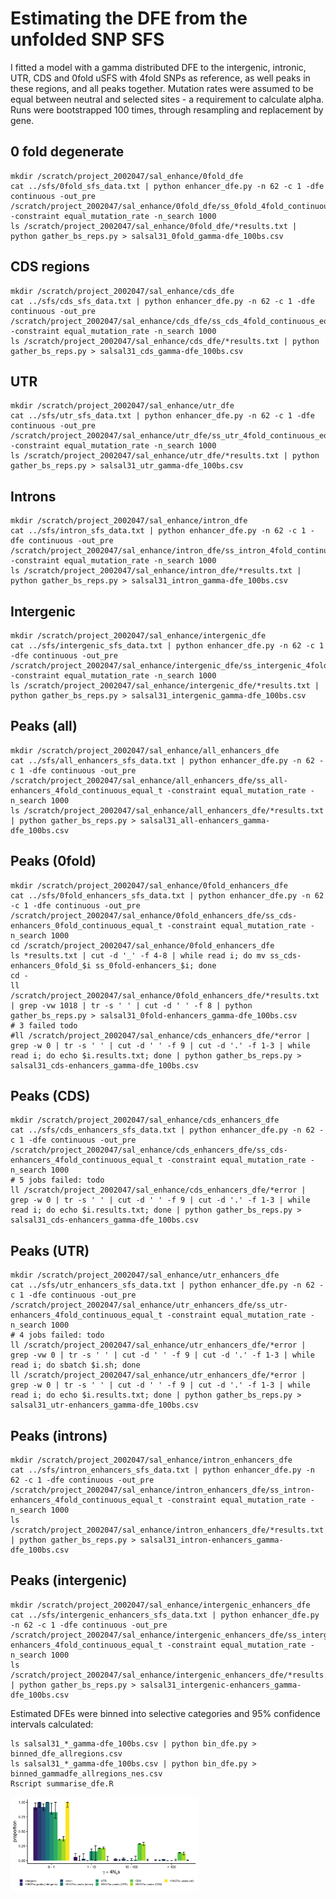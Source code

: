 # Estimating the DFE from the unfolded SNP SFS

I fitted a model with a gamma distributed DFE to the intergenic, intronic, UTR, CDS and 0fold uSFS with 4fold SNPs as 
reference, as well peaks in these regions, and all peaks together. Mutation rates were assumed to be equal between 
neutral and selected sites - a requirement to calculate alpha. Runs were bootstrapped 100 times, through resampling and 
replacement by gene.


## 0 fold degenerate
```shell script
mkdir /scratch/project_2002047/sal_enhance/0fold_dfe
cat ../sfs/0fold_sfs_data.txt | python enhancer_dfe.py -n 62 -c 1 -dfe continuous -out_pre /scratch/project_2002047/sal_enhance/0fold_dfe/ss_0fold_4fold_continuous_equal_t -constraint equal_mutation_rate -n_search 1000
ls /scratch/project_2002047/sal_enhance/0fold_dfe/*results.txt | python gather_bs_reps.py > salsal31_0fold_gamma-dfe_100bs.csv
```

## CDS regions

```shell script
mkdir /scratch/project_2002047/sal_enhance/cds_dfe
cat ../sfs/cds_sfs_data.txt | python enhancer_dfe.py -n 62 -c 1 -dfe continuous -out_pre /scratch/project_2002047/sal_enhance/cds_dfe/ss_cds_4fold_continuous_equal_t -constraint equal_mutation_rate -n_search 1000
ls /scratch/project_2002047/sal_enhance/cds_dfe/*results.txt | python gather_bs_reps.py > salsal31_cds_gamma-dfe_100bs.csv
```

## UTR

```shell script
mkdir /scratch/project_2002047/sal_enhance/utr_dfe
cat ../sfs/utr_sfs_data.txt | python enhancer_dfe.py -n 62 -c 1 -dfe continuous -out_pre /scratch/project_2002047/sal_enhance/utr_dfe/ss_utr_4fold_continuous_equal_t -constraint equal_mutation_rate -n_search 1000
ls /scratch/project_2002047/sal_enhance/utr_dfe/*results.txt | python gather_bs_reps.py > salsal31_utr_gamma-dfe_100bs.csv
```

## Introns

```shell script
mkdir /scratch/project_2002047/sal_enhance/intron_dfe 
cat ../sfs/intron_sfs_data.txt | python enhancer_dfe.py -n 62 -c 1 -dfe continuous -out_pre /scratch/project_2002047/sal_enhance/intron_dfe/ss_intron_4fold_continuous_equal_t -constraint equal_mutation_rate -n_search 1000
ls /scratch/project_2002047/sal_enhance/intron_dfe/*results.txt | python gather_bs_reps.py > salsal31_intron_gamma-dfe_100bs.csv
```

## Intergenic

```shell script
mkdir /scratch/project_2002047/sal_enhance/intergenic_dfe 
cat ../sfs/intergenic_sfs_data.txt | python enhancer_dfe.py -n 62 -c 1 -dfe continuous -out_pre /scratch/project_2002047/sal_enhance/intergenic_dfe/ss_intergenic_4fold_continuous_equal_t -constraint equal_mutation_rate -n_search 1000
ls /scratch/project_2002047/sal_enhance/intergenic_dfe/*results.txt | python gather_bs_reps.py > salsal31_intergenic_gamma-dfe_100bs.csv
```

## Peaks (all)

```shell script
mkdir /scratch/project_2002047/sal_enhance/all_enhancers_dfe
cat ../sfs/all_enhancers_sfs_data.txt | python enhancer_dfe.py -n 62 -c 1 -dfe continuous -out_pre /scratch/project_2002047/sal_enhance/all_enhancers_dfe/ss_all-enhancers_4fold_continuous_equal_t -constraint equal_mutation_rate -n_search 1000
ls /scratch/project_2002047/sal_enhance/all_enhancers_dfe/*results.txt | python gather_bs_reps.py > salsal31_all-enhancers_gamma-dfe_100bs.csv
```

## Peaks (0fold)

```shell script
mkdir /scratch/project_2002047/sal_enhance/0fold_enhancers_dfe  
cat ../sfs/0fold_enhancers_sfs_data.txt | python enhancer_dfe.py -n 62 -c 1 -dfe continuous -out_pre /scratch/project_2002047/sal_enhance/0fold_enhancers_dfe/ss_cds-enhancers_0fold_continuous_equal_t -constraint equal_mutation_rate -n_search 1000
cd /scratch/project_2002047/sal_enhance/0fold_enhancers_dfe
ls *results.txt | cut -d '_' -f 4-8 | while read i; do mv ss_cds-enhancers_0fold_$i ss_0fold-enhancers_$i; done
cd -
ll /scratch/project_2002047/sal_enhance/0fold_enhancers_dfe/*results.txt | grep -vw 1018 | tr -s ' ' | cut -d ' ' -f 8 | python gather_bs_reps.py > salsal31_0fold-enhancers_gamma-dfe_100bs.csv
# 3 failed todo
#ll /scratch/project_2002047/sal_enhance/cds_enhancers_dfe/*error |  grep -w 0 | tr -s ' ' | cut -d ' ' -f 9 | cut -d '.' -f 1-3 | while read i; do echo $i.results.txt; done | python gather_bs_reps.py > salsal31_cds-enhancers_gamma-dfe_100bs.csv
```

## Peaks (CDS)

```shell script
mkdir /scratch/project_2002047/sal_enhance/cds_enhancers_dfe  
cat ../sfs/cds_enhancers_sfs_data.txt | python enhancer_dfe.py -n 62 -c 1 -dfe continuous -out_pre /scratch/project_2002047/sal_enhance/cds_enhancers_dfe/ss_cds-enhancers_4fold_continuous_equal_t -constraint equal_mutation_rate -n_search 1000
# 5 jobs failed: todo
ll /scratch/project_2002047/sal_enhance/cds_enhancers_dfe/*error |  grep -w 0 | tr -s ' ' | cut -d ' ' -f 9 | cut -d '.' -f 1-3 | while read i; do echo $i.results.txt; done | python gather_bs_reps.py > salsal31_cds-enhancers_gamma-dfe_100bs.csv
```

## Peaks (UTR)

```shell script
mkdir /scratch/project_2002047/sal_enhance/utr_enhancers_dfe 
cat ../sfs/utr_enhancers_sfs_data.txt | python enhancer_dfe.py -n 62 -c 1 -dfe continuous -out_pre /scratch/project_2002047/sal_enhance/utr_enhancers_dfe/ss_utr-enhancers_4fold_continuous_equal_t -constraint equal_mutation_rate -n_search 1000
# 4 jobs failed: todo
ll /scratch/project_2002047/sal_enhance/utr_enhancers_dfe/*error | grep -vw 0 | tr -s ' ' | cut -d ' ' -f 9 | cut -d '.' -f 1-3 | while read i; do sbatch $i.sh; done
ll /scratch/project_2002047/sal_enhance/utr_enhancers_dfe/*error | grep -w 0 | tr -s ' ' | cut -d ' ' -f 9 | cut -d '.' -f 1-3 | while read i; do echo $i.results.txt; done | python gather_bs_reps.py > salsal31_utr-enhancers_gamma-dfe_100bs.csv
```

## Peaks (introns)

```shell script
mkdir /scratch/project_2002047/sal_enhance/intron_enhancers_dfe 
cat ../sfs/intron_enhancers_sfs_data.txt | python enhancer_dfe.py -n 62 -c 1 -dfe continuous -out_pre /scratch/project_2002047/sal_enhance/intron_enhancers_dfe/ss_intron-enhancers_4fold_continuous_equal_t -constraint equal_mutation_rate -n_search 1000
ls /scratch/project_2002047/sal_enhance/intron_enhancers_dfe/*results.txt | python gather_bs_reps.py > salsal31_intron-enhancers_gamma-dfe_100bs.csv
```

## Peaks (intergenic)

```shell script
mkdir /scratch/project_2002047/sal_enhance/intergenic_enhancers_dfe 
cat ../sfs/intergenic_enhancers_sfs_data.txt | python enhancer_dfe.py -n 62 -c 1 -dfe continuous -out_pre /scratch/project_2002047/sal_enhance/intergenic_enhancers_dfe/ss_intergenic-enhancers_4fold_continuous_equal_t -constraint equal_mutation_rate -n_search 1000
ls /scratch/project_2002047/sal_enhance/intergenic_enhancers_dfe/*results.txt | python gather_bs_reps.py > salsal31_intergenic-enhancers_gamma-dfe_100bs.csv
```

Estimated DFEs were binned into selective categories and 95% confidence intervals calculated:

```shell script
ls salsal31_*_gamma-dfe_100bs.csv | python bin_dfe.py > binned_dfe_allregions.csv
ls salsal31_*_gamma-dfe_100bs.csv | python bin_dfe.py > binned_gammadfe_allregions_nes.csv
Rscript summarise_dfe.R
```

<img src="all_regions_dfe.png" width="300">

<!---
head -n 2 ../sfs/cds_sfs_data.txt | python enhancer_dfe.py -n 62 -c 1 -dfe discrete -out_pre /scratch/project_2002047/sal_enhance/cds_dfe/ss_cds_4fold_1class_equal_t -constraint equal_mutation_rate -n_search 1000
head -n 2 ../sfs/cds_sfs_data.txt | python enhancer_dfe.py -n 62 -c 2 -dfe discrete -out_pre /scratch/project_2002047/sal_enhance/cds_dfe/ss_cds_4fold_2class_equal_t -constraint equal_mutation_rate -n_search 1000
head -n 2 ../sfs/cds_sfs_data.txt | python enhancer_dfe.py -n 62 -c 3 -dfe discrete -out_pre /scratch/project_2002047/sal_enhance/cds_dfe/ss_cds_4fold_3class_equal_t -constraint equal_mutation_rate -n_search 1000
head -n 2 ../sfs/cds_sfs_data.txt | python enhancer_dfe.py -n 62 -c 4 -dfe discrete -out_pre /scratch/project_2002047/sal_enhance/cds_dfe/ss_cds_4fold_4class_equal_t -constraint equal_mutation_rate -n_search 1000

ls /scratch/project_2002047/sal_enhance/cds_dfe/ss_cds_4fold_*bsrep0.split1.results.txt | python process_anavar_results.py -dn 0.009020994 -ds 0.01805807 > ss31_cds_mles.csv

head -n 2 ../sfs/utr_sfs_data.txt | python enhancer_dfe.py -n 62 -c 1 -dfe discrete -out_pre /scratch/project_2002047/sal_enhance/utr_dfe/ss_utr_4fold_1class_equal_t -constraint equal_mutation_rate -n_search 1000
head -n 2 ../sfs/utr_sfs_data.txt | python enhancer_dfe.py -n 62 -c 2 -dfe discrete -out_pre /scratch/project_2002047/sal_enhance/utr_dfe/ss_utr_4fold_2class_equal_t -constraint equal_mutation_rate -n_search 1000
head -n 2 ../sfs/utr_sfs_data.txt | python enhancer_dfe.py -n 62 -c 3 -dfe discrete -out_pre /scratch/project_2002047/sal_enhance/utr_dfe/ss_utr_4fold_3class_equal_t -constraint equal_mutation_rate -n_search 1000
head -n 2 ../sfs/utr_sfs_data.txt | python enhancer_dfe.py -n 62 -c 4 -dfe discrete -out_pre /scratch/project_2002047/sal_enhance/utr_dfe/ss_utr_4fold_4class_equal_t -constraint equal_mutation_rate -n_search 1000

ls /scratch/project_2002047/sal_enhance/utr_dfe/ss_utr_4fold_*bsrep0.split1.results.txt | python process_anavar_results.py -dn 0.01152652 -ds 0.01805807 > ss31_utr_mles.csv

head -n 2 ../sfs/intron_sfs_data.txt | python enhancer_dfe.py -n 62 -c 1 -dfe discrete -out_pre /scratch/project_2002047/sal_enhance/intron_dfe/ss_intron_4fold_1class_equal_t -constraint equal_mutation_rate -n_search 1000
head -n 2 ../sfs/intron_sfs_data.txt | python enhancer_dfe.py -n 62 -c 2 -dfe discrete -out_pre /scratch/project_2002047/sal_enhance/intron_dfe/ss_intron_4fold_2class_equal_t -constraint equal_mutation_rate -n_search 1000
head -n 2 ../sfs/intron_sfs_data.txt | python enhancer_dfe.py -n 62 -c 3 -dfe discrete -out_pre /scratch/project_2002047/sal_enhance/intron_dfe/ss_intron_4fold_3class_equal_t -constraint equal_mutation_rate -n_search 1000
head -n 2 ../sfs/intron_sfs_data.txt | python enhancer_dfe.py -n 62 -c 4 -dfe discrete -out_pre /scratch/project_2002047/sal_enhance/intron_dfe/ss_intron_4fold_4class_equal_t -constraint equal_mutation_rate -n_search 1000

ls /scratch/project_2002047/sal_enhance/intron_dfe/ss_intron_4fold_*bsrep0.split1.results.txt | python process_anavar_results.py -dn 0.01354097 -ds 0.01805807 > ss31_intron_mles.csv

head -n 2 ../sfs/intergenic_sfs_data.txt | python enhancer_dfe.py -n 62 -c 1 -dfe discrete -out_pre /scratch/project_2002047/sal_enhance/intergenic_dfe/ss_intergenic_4fold_1class_equal_t -constraint equal_mutation_rate -n_search 1000
head -n 2 ../sfs/intergenic_sfs_data.txt | python enhancer_dfe.py -n 62 -c 2 -dfe discrete -out_pre /scratch/project_2002047/sal_enhance/intergenic_dfe/ss_intergenic_4fold_2class_equal_t -constraint equal_mutation_rate -n_search 1000
head -n 2 ../sfs/intergenic_sfs_data.txt | python enhancer_dfe.py -n 62 -c 3 -dfe discrete -out_pre /scratch/project_2002047/sal_enhance/intergenic_dfe/ss_intergenic_4fold_3class_equal_t -constraint equal_mutation_rate -n_search 1000
head -n 2 ../sfs/intergenic_sfs_data.txt | python enhancer_dfe.py -n 62 -c 4 -dfe discrete -out_pre /scratch/project_2002047/sal_enhance/intergenic_dfe/ss_intergenic_4fold_4class_equal_t -constraint equal_mutation_rate -n_search 1000

ls /scratch/project_2002047/sal_enhance/intergenic_dfe/ss_intergenic_4fold_*bsrep0.split1.results.txt | python process_anavar_results.py -dn 0.01502859 -ds 0.01805807 > ss31_intergenic_mles.csv

head -n 2 ../sfs/all_enhancers_sfs_data.txt | python enhancer_dfe.py -n 62 -c 1 -dfe discrete -out_pre /scratch/project_2002047/sal_enhance/all_enhancers_dfe/ss_all-enhancers_4fold_1class_equal_t -constraint equal_mutation_rate -n_search 1000
head -n 2 ../sfs/all_enhancers_sfs_data.txt | python enhancer_dfe.py -n 62 -c 2 -dfe discrete -out_pre /scratch/project_2002047/sal_enhance/all_enhancers_dfe/ss_all-enhancers_4fold_2class_equal_t -constraint equal_mutation_rate -n_search 1000
head -n 2 ../sfs/all_enhancers_sfs_data.txt | python enhancer_dfe.py -n 62 -c 3 -dfe discrete -out_pre /scratch/project_2002047/sal_enhance/all_enhancers_dfe/ss_all-enhancers_4fold_3class_equal_t -constraint equal_mutation_rate -n_search 1000
head -n 2 ../sfs/all_enhancers_sfs_data.txt | python enhancer_dfe.py -n 62 -c 4 -dfe discrete -out_pre /scratch/project_2002047/sal_enhance/all_enhancers_dfe/ss_all-enhancers_4fold_4class_equal_t -constraint equal_mutation_rate -n_search 1000

ls /scratch/project_2002047/sal_enhance/all_enhancers_dfe/ss_all-enhancers_4fold_*bsrep0.split1.results.txt | python process_anavar_results.py -dn 0.01199041 -ds 0.01805807 > ss31_all-enhancers_mles.csv

head -n 2 ../sfs/cds_enhancers_sfs_data.txt | python enhancer_dfe.py -n 62 -c 1 -dfe discrete -out_pre /scratch/project_2002047/sal_enhance/cds_enhancers_dfe/ss_cds-enhancers_4fold_1class_equal_t -constraint equal_mutation_rate -n_search 1000
head -n 2 ../sfs/cds_enhancers_sfs_data.txt | python enhancer_dfe.py -n 62 -c 2 -dfe discrete -out_pre /scratch/project_2002047/sal_enhance/cds_enhancers_dfe/ss_cds-enhancers_4fold_2class_equal_t -constraint equal_mutation_rate -n_search 1000
head -n 2 ../sfs/cds_enhancers_sfs_data.txt | python enhancer_dfe.py -n 62 -c 3 -dfe discrete -out_pre /scratch/project_2002047/sal_enhance/cds_enhancers_dfe/ss_cds-enhancers_4fold_3class_equal_t -constraint equal_mutation_rate -n_search 1000
head -n 2 ../sfs/cds_enhancers_sfs_data.txt | python enhancer_dfe.py -n 62 -c 4 -dfe discrete -out_pre /scratch/project_2002047/sal_enhance/cds_enhancers_dfe/ss_cds-enhancers_4fold_4class_equal_t -constraint equal_mutation_rate -n_search 1000

ls /scratch/project_2002047/sal_enhance/cds_enhancers_dfe/ss_cds-enhancers_4fold_*bsrep0.split1.results.txt | python process_anavar_results.py -dn 0.007779776 -ds 0.01805807 > ss31_cds-enhancers_mles.csv

head -n 2 ../sfs/utr_enhancers_sfs_data.txt | python enhancer_dfe.py -n 62 -c 1 -dfe discrete -out_pre /scratch/project_2002047/sal_enhance/utr_enhancers_dfe/ss_utr-enhancers_4fold_1class_equal_t -constraint equal_mutation_rate -n_search 1000
head -n 2 ../sfs/utr_enhancers_sfs_data.txt | python enhancer_dfe.py -n 62 -c 2 -dfe discrete -out_pre /scratch/project_2002047/sal_enhance/utr_enhancers_dfe/ss_utr-enhancers_4fold_2class_equal_t -constraint equal_mutation_rate -n_search 1000
head -n 2 ../sfs/utr_enhancers_sfs_data.txt | python enhancer_dfe.py -n 62 -c 3 -dfe discrete -out_pre /scratch/project_2002047/sal_enhance/utr_enhancers_dfe/ss_utr-enhancers_4fold_3class_equal_t -constraint equal_mutation_rate -n_search 1000
head -n 2 ../sfs/utr_enhancers_sfs_data.txt | python enhancer_dfe.py -n 62 -c 4 -dfe discrete -out_pre /scratch/project_2002047/sal_enhance/utr_enhancers_dfe/ss_utr-enhancers_4fold_4class_equal_t -constraint equal_mutation_rate -n_search 1000

head -n 2 ../sfs/intron_enhancers_sfs_data.txt | python enhancer_dfe.py -n 62 -c 1 -dfe discrete -out_pre /scratch/project_2002047/sal_enhance/intron_enhancers_dfe/ss_intron-enhancers_4fold_1class_equal_t -constraint equal_mutation_rate -n_search 1000
head -n 2 ../sfs/intron_enhancers_sfs_data.txt | python enhancer_dfe.py -n 62 -c 2 -dfe discrete -out_pre /scratch/project_2002047/sal_enhance/intron_enhancers_dfe/ss_intron-enhancers_4fold_2class_equal_t -constraint equal_mutation_rate -n_search 1000
head -n 2 ../sfs/intron_enhancers_sfs_data.txt | python enhancer_dfe.py -n 62 -c 3 -dfe discrete -out_pre /scratch/project_2002047/sal_enhance/intron_enhancers_dfe/ss_intron-enhancers_4fold_3class_equal_t -constraint equal_mutation_rate -n_search 1000
head -n 2 ../sfs/intron_enhancers_sfs_data.txt | python enhancer_dfe.py -n 62 -c 4 -dfe discrete -out_pre /scratch/project_2002047/sal_enhance/intron_enhancers_dfe/ss_intron-enhancers_4fold_4class_equal_t -constraint equal_mutation_rate -n_search 1000

head -n 2 ../sfs/intergenic_enhancers_sfs_data.txt | python enhancer_dfe.py -n 62 -c 1 -dfe discrete -out_pre /scratch/project_2002047/sal_enhance/intergenic_enhancers_dfe/ss_intergenic-enhancers_4fold_1class_equal_t -constraint equal_mutation_rate -n_search 1000
head -n 2 ../sfs/intergenic_enhancers_sfs_data.txt | python enhancer_dfe.py -n 62 -c 2 -dfe discrete -out_pre /scratch/project_2002047/sal_enhance/intergenic_enhancers_dfe/ss_intergenic-enhancers_4fold_2class_equal_t -constraint equal_mutation_rate -n_search 1000
head -n 2 ../sfs/intergenic_enhancers_sfs_data.txt | python enhancer_dfe.py -n 62 -c 3 -dfe discrete -out_pre /scratch/project_2002047/sal_enhance/intergenic_enhancers_dfe/ss_intergenic-enhancers_4fold_3class_equal_t -constraint equal_mutation_rate -n_search 1000
head -n 2 ../sfs/intergenic_enhancers_sfs_data.txt | python enhancer_dfe.py -n 62 -c 4 -dfe discrete -out_pre /scratch/project_2002047/sal_enhance/intergenic_enhancers_dfe/ss_intergenic-enhancers_4fold_4class_equal_t -constraint equal_mutation_rate -n_search 1000


--->